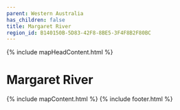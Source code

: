 ```yaml
---
parent: Western Australia
has_children: false
title: Margaret River
region_id: B140150B-5D83-42F8-8BE5-3F4F8B2F80BC
---
```

{% include mapHeadContent.html %}
# Margaret River
{% include mapContent.html %}
{% include footer.html %}
